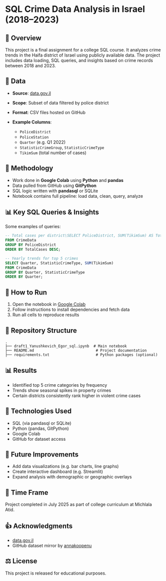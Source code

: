 # SQL Crime Data Analysis in Israel (2018–2023)

## 🌟 Overview

This project is a final assignment for a college SQL course. It analyzes crime trends in the Haifa district of Israel using publicly available data. The project includes data loading, SQL queries, and insights based on crime records between 2018 and 2023.

## 📂 Data

* **Source**: [data.gov.il](https://data.gov.il/dataset/crime_records_data)
* **Scope**: Subset of data filtered by police district
* **Format**: CSV files hosted on GitHub
* **Example Columns**:

  * `PoliceDistrict`
  * `PoliceStation`
  * `Quarter` (e.g. Q1 2022)
  * `StatisticCrimeGroup`, `StatisticCrimeType`
  * `TikimSum` (total number of cases)

## 🤝 Methodology

* Work done in **Google Colab** using **Python** and **pandas**
* Data pulled from GitHub using **GitPython**
* SQL logic written with **pandasql** or SQLite
* Notebook contains full pipeline: load data, clean, query, analyze

## 📊 Key SQL Queries & Insights

Some examples of queries:

```sql
-- Total cases per district\SELECT PoliceDistrict, SUM(TikimSum) AS TotalCases
FROM CrimeData
GROUP BY PoliceDistrict
ORDER BY TotalCases DESC;

-- Yearly trends for top 5 crimes
SELECT Quarter, StatisticCrimeType, SUM(TikimSum)
FROM CrimeData
GROUP BY Quarter, StatisticCrimeType
ORDER BY Quarter;
```

## 🚀 How to Run

1. Open the notebook in [Google Colab](https://colab.research.google.com/github/EgorYanush/sql-crime-analysis/blob/main/draft1_Yanushkevich_Egor_sql.ipynb)
2. Follow instructions to install dependencies and fetch data
3. Run all cells to reproduce results

## 📄 Repository Structure

```
.
├── draft1_Yanushkevich_Egor_sql.ipynb  # Main notebook
├── README.md                            # Project documentation
├── requirements.txt                     # Python packages (optional)
```

## 📊 Results

* Identified top 5 crime categories by frequency
* Trends show seasonal spikes in property crimes
* Certain districts consistently rank higher in violent crime cases

## 🔬 Technologies Used

* SQL (via pandasql or SQLite)
* Python (pandas, GitPython)
* Google Colab
* GitHub for dataset access

## 🔧 Future Improvements

* Add data visualizations (e.g. bar charts, line graphs)
* Create interactive dashboard (e.g. Streamlit)
* Expand analysis with demographic or geographic overlays

## 📅 Time Frame

Project completed in July 2025 as part of college curriculum at Michlala Atid.

## 👍 Acknowledgments

* [data.gov.il](https://data.gov.il/dataset/crime_records_data)
* GitHub dataset mirror by [annakoopenu](https://github.com/annakoopenu/SQL_ATID_FINAL)

## ⚖️ License

This project is released for educational purposes.
